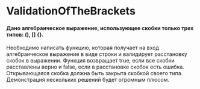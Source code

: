# ValidationOfTheBrackets

#### Дано алгебраическое выражение, использующее скобки только трех типов: (), [] {}.
Необходимо написать функцию, которая получает на вход алгебраическое выражение в
виде строки и валидирует расстановку скобок в выражении. Функция возвращает true,
если все скобки расставлены верно и false, если в расстановке скобок есть ошибка.
Открывающаяся скобка должна быть закрыта скобкой своего типа. Демонстрация
нескольких решений будет огромным плюсом.
